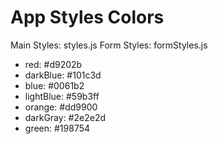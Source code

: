 # App Styles Colors

 Main Styles: styles.js
 Form Styles: formStyles.js

- red:  #d9202b
- darkBlue: #101c3d
- blue: #0061b2
- lightBlue: #59b3ff
- orange: #dd9900
- darkGray: #2e2e2d
- green: #198754
